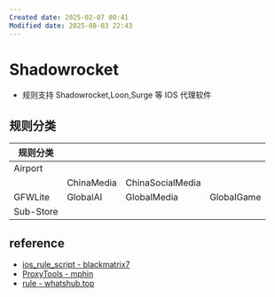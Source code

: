```yaml
---
Created date: 2025-02-07 00:41
Modified date: 2025-08-03 22:43
---
```

# Shadowrocket

- 规则支持 Shadowrocket,Loon,Surge 等 IOS 代理软件

## 规则分类

| 规则分类      |            |                  |            |
| --------- | ---------- | ---------------- | ---------- |
| Airport   |            |                  |            |
|           | ChinaMedia | ChinaSocialMedia |            |
| GFWLite   | GlobalAI   | GlobalMedia      | GlobalGame |
| Sub-Store |            |                  |            |

## reference

- [ios_rule_script - blackmatrix7](https://github.com/blackmatrix7/ios_rule_script/tree/master/rule/Shadowrocket)
- [ProxyTools - mphin](https://github.com/mphin/ProxyTools)
- [rule - whatshub.top](https://whatshub.top/rule)

